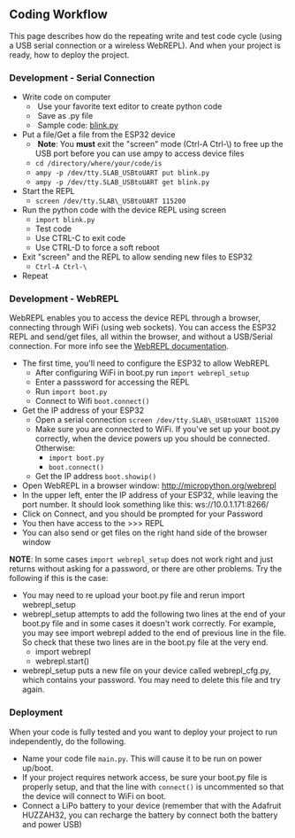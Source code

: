 ## Coding Workflow

This page describes how do the repeating write and test code cycle (using a USB serial connection or a wireless WebREPL). And when your project is ready, how to deploy the project.

### Development - Serial Connection

-   Write code on computer
    -    Use your favorite text editor to create python code
    -    Save as .py file
    -    Sample code: [blink.py](../examples/blink.py)
-   Put a file/Get a file from the ESP32 device
    -    **Note**: You **must** exit the "screen" mode (Ctrl-A Ctrl-\\) to free up the USB port before you can use ampy to access device files
    - ```cd /directory/where/your/code/is```
    - ```ampy -p /dev/tty.SLAB_USBtoUART put blink.py```
    - ```ampy -p /dev/tty.SLAB_USBtoUART get blink.py```
-   Start the REPL
    - ```screen /dev/tty.SLAB\_USBtoUART 115200```
-   Run the python code with the device REPL using screen
    - ```import blink.py```
    - Test code
    - Use CTRL-C to exit code
    - Use CTRL-D to force a soft reboot
-   Exit "screen" and the REPL to allow sending new files to ESP32
    - ```Ctrl-A Ctrl-\```
-   Repeat

### Development - WebREPL

WebREPL enables you to access the device REPL through a browser, connecting through WiFi (using web sockets). You can access the ESP32 REPL and send/get files, all within the browser, and without a USB/Serial connection. For more info see the [WebREPL documentation](https://docs.micropython.org/en/latest/esp8266/tutorial/repl.html#webrepl-a-prompt-over-wifi).

-   The first time, you'll need to configure the ESP32 to allow WebREPL
    - After configuring WiFi in boot.py run ```import webrepl_setup```
    - Enter a passsword for accessing the REPL
    - Run ```import boot.py```
    - Connect to Wifi ```boot.connect()```
-   Get the IP address of your ESP32
    - Open a serial connection  ```screen /dev/tty.SLAB\_USBtoUART 115200```
    - Make sure you are connected to WiFi. If you've set up your boot.py correctly, when the device powers up you should be connected. Otherwise:
      -  ```import boot.py```
      - ```boot.connect()```
    - Get the IP address ```boot.showip()```
-   Open WebREPL in a browser window: http://micropython.org/webrepl
-   In the upper left, enter the IP address of your ESP32, while leaving the port number. It should look something like this: ws://10.0.1.171:8266/
-   Click on Connect, and you should be prompted for your Password
-   You then have access to the >>> REPL
-   You can also send or get files on the right hand side of the browser window

**NOTE**: In some cases ```import webrepl_setup``` does not work right and just returns without asking for a password, or there are other problems. Try the following if this is the case:
-   You may need to re upload your boot.py file and rerun import webrepl_setup
-   webrepl_setup attempts to add the following two lines at the end of your boot.py file and in some cases it doesn't work correctly. For example, you may see import webrepl added to the end of previous line in the file. So check that these two lines are in the boot.py file at the very end.
    - import webrepl
    - webrepl.start()
- webrepl_setup puts a new file on your device called webrepl_cfg.py, which contains your password. You may need to delete this file and try again.

### Deployment

When your code is fully tested and you want to deploy your project to run independently, do the following.

-   Name your code file ```main.py```. This will cause it to be run on power up/boot.
-   If your project requires network access, be sure your boot.py file is properly setup, and that the line with ```connect()``` is uncommented so that the device will connect to WiFi on boot.
-   Connect a LiPo battery to your device (remember that with the Adafruit HUZZAH32, you can recharge the battery by connect both the battery and power USB)
